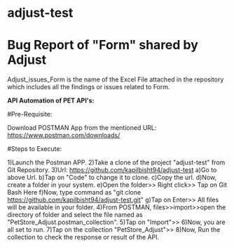 # adjust-test

# Bug Report of "Form" shared by Adjust
Adjust_issues_Form is the name of the Excel File attached in the repository which includes all the findings or issues related to Form.

**API Automation of PET API's:**

#Pre-Requisite:

Download POSTMAN App from the mentioned URL:
https://www.postman.com/downloads/

#Steps to Execute:

1)Launch the Postman APP.
2)Take a clone of the project "adjust-test" from Git Repository.
3)Url: https://github.com/kapilbisht94/adjust-test
a)Go to above Url.
b)Tap on "Code" to change it to clone.
c)Copy the url.
d)Now, create a folder in your system.
e)Open the folder>> Right click>> Tap on Git Bash Here
f)Now, type command as "git clone https://github.com/kapilbisht94/adjust-test.git"
g)Tap on Enter>> All files will be available in your folder.
4)From POSTMAN, files>>import>>open the directory of folder and select the file named as "PetStore_Adjust.postman_collection".
5)Tap on "Import">>
6)Now, you are all set to run.
7)Tap on the collection "PetStore_Adjust">>
8)Now, Run the collection to check the response or result of the API.
